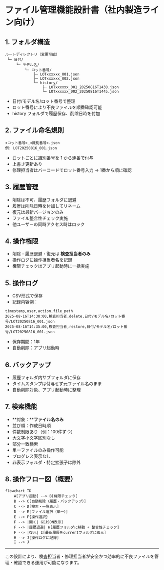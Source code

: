# **ファイル管理機能設計書（社内製造ライン向け）**

## **1. フォルダ構造**

```
ルートディレクトリ（変更可能）
 └─ 日付/
     └─ モデル名/
         └─ ロット番号/
             ├─ LOTxxxxxx_001.json
             ├─ LOTxxxxxx_002.json
             └─ history/
                 ├─ LOTxxxxxx_001_20250816T1430.json
                 └─ LOTxxxxxx_002_20250816T1445.json
```

* 日付/モデル名/ロット番号で整理
* ロット番号により不良ファイルを順番確認可能
* history フォルダで履歴保存、削除日時を付加

## **2. ファイル命名規則**

```
<ロット番号>_<識別番号>.json
例: LOT20250816_001.json
```

* ロットごとに識別番号を 1 から連番で付与
* 上書き更新あり
* 修理担当者はバーコードでロット番号入力 → 1番から順に確認

## **3. 履歴管理**

* 削除は不可、履歴フォルダに退避
* 履歴は削除日時を付加してリネーム
* 復元は最新バージョンのみ
* ファイル整合性チェック実施
* 他ユーザーの同時アクセス時はロック

## **4. 操作権限**

* 削除・履歴退避・復元は **検査担当者のみ**
* 操作ログに操作担当者名を記録
* 権限チェックはアプリ起動時に一括実施

## **5. 操作ログ**

* CSV形式で保存
* 記録内容例：

```
timestamp,user,action,file_path
2025-08-16T14:30:00,検査担当者,delete,日付/モデル名/ロット番号/LOT20250816_001.json
2025-08-16T14:35:00,検査担当者,restore,日付/モデル名/ロット番号/LOT20250816_001.json
```

* 保存期間：1年
* 自動削除：アプリ起動時

## **6. バックアップ**

* 履歴フォルダ内サブフォルダに保存
* タイムスタンプは付与せず元ファイル名のまま
* 自動削除対象、アプリ起動時に整理

## **7. 検索機能**

* **対象：****ファイル名のみ**
* 並び順：作成日時順
* 件数制限あり（例：100件ずつ）
* 大文字小文字区別なし
* 部分一致検索
* 単一ファイルのみ操作可能
* プログレス表示なし
* 非表示フォルダ・特定拡張子は除外

## **8. 操作フロー図（概要）**

```
flowchart TD
    A[アプリ起動] --> B[権限チェック]
    B --> C[自動削除（履歴・バックアップ）]
    C --> D[検索・一覧表示]
    D --> E[ファイル選択（単一）]
    E --> F{操作選択}
    F --> |開く| G[JSON表示]
    F --> |履歴退避| H[履歴フォルダに移動 + 整合性チェック]
    F --> |復元| I[最新履歴をcurrentフォルダに復元]
    H --> J[操作ログに記録]
    I --> J
```

---

この設計により、検査担当者・修理担当者が安全かつ効率的に不良ファイルを管理・確認できる運用が可能になります。
